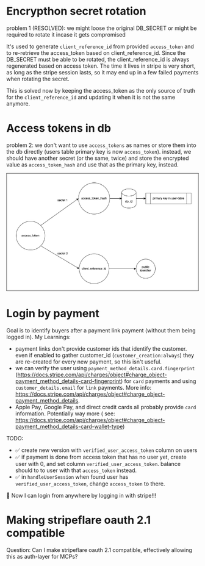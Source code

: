 # Encrypthon secret rotation

problem 1 (RESOLVED): we might loose the original DB_SECRET or might be required to rotate it incase it gets compromised

It's used to generate `client_reference_id` from provided `access_token` and to re-retrieve the access_token based on client_reference_id. Since the DB_SECRET must be able to be rotated, the client_reference_id is always regenerated based on access token. The time it lives in stripe is very short, as long as the stripe session lasts, so it may end up in a few failed payments when rotating the secret.

This is solved now by keeping the access_token as the only source of truth for the `client_reference_id` and updating it when it is not the same anymore.

# Access tokens in db

problem 2: we don't want to use `access_tokens` as names or store them into the db directly (users table primary key is now `access_token`). instead, we should have another secret (or the same, twice) and store the encrypted value as `access_token_hash` and use that as the primary key, instead.

![](security.drawio.png)

# Login by payment

Goal is to identify buyers after a payment link payment (without them being logged in). My Learnings:

- payment links don't provide customer ids that identify the customer. even if enabled to gather customer_id (`customer_creation:always`) they are re-created for every new payment, so this isn't useful.
- we can verify the user using `payment_method_details.card.fingerprint` (https://docs.stripe.com/api/charges/object#charge_object-payment_method_details-card-fingerprint) for `card` payments and using `customer_details.email` for `link` payments. More info: https://docs.stripe.com/api/charges/object#charge_object-payment_method_details.
- Apple Pay, Google Pay, and direct credit cards all probably provide `card` information. Potentially way more ( see: https://docs.stripe.com/api/charges/object#charge_object-payment_method_details-card-wallet-type)

TODO:

- ✅ create new version with `verified_user_access_token` column on users
- ✅ if payment is done from access token that has no user yet, create user with 0, and set column `verified_user_access_token`. balance should to to user with that `access_token` instead.
- ✅ in `handleUserSession` when found user has `verified_user_access_token`, change `access_token` to there.

🎉 Now I can login from anywhere by logging in with stripe!!!

# Making stripeflare oauth 2.1 compatible

Question: Can I make stripeflare oauth 2.1 compatible, effectively allowing this as auth-layer for MCPs?
